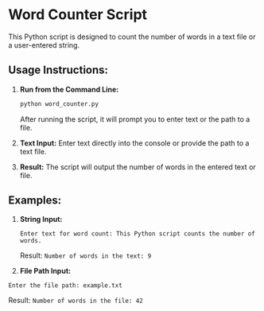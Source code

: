 # Word Counter Script

This Python script is designed to count the number of words in a text file or a user-entered string.

## Usage Instructions:

1. **Run from the Command Line:**
    ```bash
    python word_counter.py
    ```
   
   After running the script, it will prompt you to enter text or the path to a file.

2. **Text Input:**
   Enter text directly into the console or provide the path to a text file.

3. **Result:**
   The script will output the number of words in the entered text or file.

## Examples:

1. **String Input:**
   ```plaintext
   Enter text for word count: This Python script counts the number of words.
   ```
   Result: `Number of words in the text: 9`
   
1. **File Path Input:**
```plaintext
Enter the file path: example.txt
```
Result: `Number of words in the file: 42`
